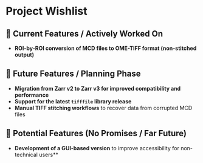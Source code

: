 # Project Wishlist  

## 🔨 Current Features / Actively Worked On  
- **ROI-by-ROI conversion of MCD files to OME-TIFF format (non-stitched output)**  

## 📅 Future Features / Planning Phase  
- **Migration from Zarr v2 to Zarr v3 for improved compatibility and performance**  
- **Support for the latest `tifffile` library release**  
- **Manual TIFF stitching workflows** to recover data from corrupted MCD files  

## 🌙 Potential Features (No Promises / Far Future)  
- **Development of a GUI-based version** to improve accessibility for non-technical users**  
